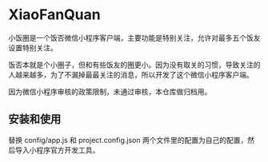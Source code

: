# XiaoFanQuan
小饭圈是一个饭否微信小程序客户端，主要功能是特别关注，允许对最多五个饭友设置特别关注。

饭否本就是个小圈子，但和有些饭友的圈更小。因为没有取关的习惯，导致关注的人越来越多，为了不漏掉最最关注的消息，所以开发了这个微信小程序客户端。

因为微信小程序审核的政策限制，未通过审核，本仓库做归档用。

## 安装和使用
替换 config/app.js 和 project.config.json 两个文件里的配置为自己的配置，然后导入小程序官方开发工具。
